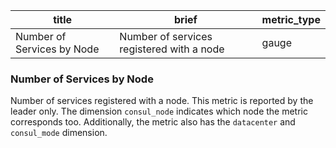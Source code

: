 title | brief | metric_type
------|-------|------------
Number of Services by Node | Number of services registered with a node | gauge

### Number of Services by Node
Number of services registered with a node. This metric is reported by the leader only. The dimension `consul_node` indicates which node the metric corresponds too. Additionally, the metric also has the `datacenter` and `consul_mode` dimension.